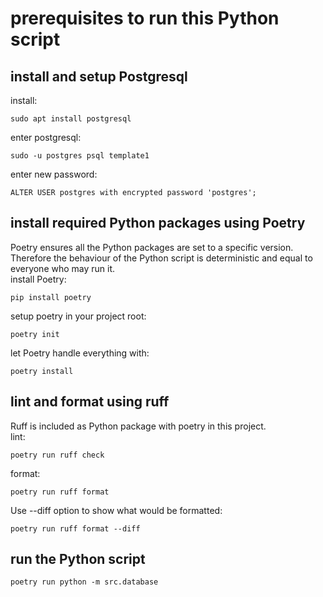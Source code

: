 # prerequisites to run this Python script

## install and setup Postgresql

install:
```
sudo apt install postgresql
```
enter postgresql:
```
sudo -u postgres psql template1
```
enter new password:
```
ALTER USER postgres with encrypted password 'postgres';
```

## install required Python packages using Poetry <br>

Poetry ensures all the Python packages are set to a specific version. Therefore the behaviour of the Python script is deterministic and equal to everyone who may run it. <br> 
install Poetry:
```
pip install poetry
```
setup poetry in your project root:
```
poetry init
```
let Poetry handle everything with: <br> 
```
poetry install
```
## lint and format using ruff
Ruff is included as Python package with poetry in this project. <br> 
lint:
```
poetry run ruff check
```
format:
```
poetry run ruff format 
```
Use --diff option to show what would be formatted:
```
poetry run ruff format --diff
```

## run the Python script
```
poetry run python -m src.database
```


